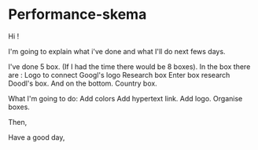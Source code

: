 # Performance-skema

Hi ! 


I'm going to explain what i've done and what I'll do next fews days.

I've done 5 box. (If I had the time there would be 8 boxes). 
In the box there are :
Logo to connect
Googl's logo 
Research box
Enter box research
Doodl's box.
And on the bottom. Country box.

What I'm going to do:
Add colors
Add hypertext link.
Add logo. 
Organise boxes. 

Then, 

Have a good day,



